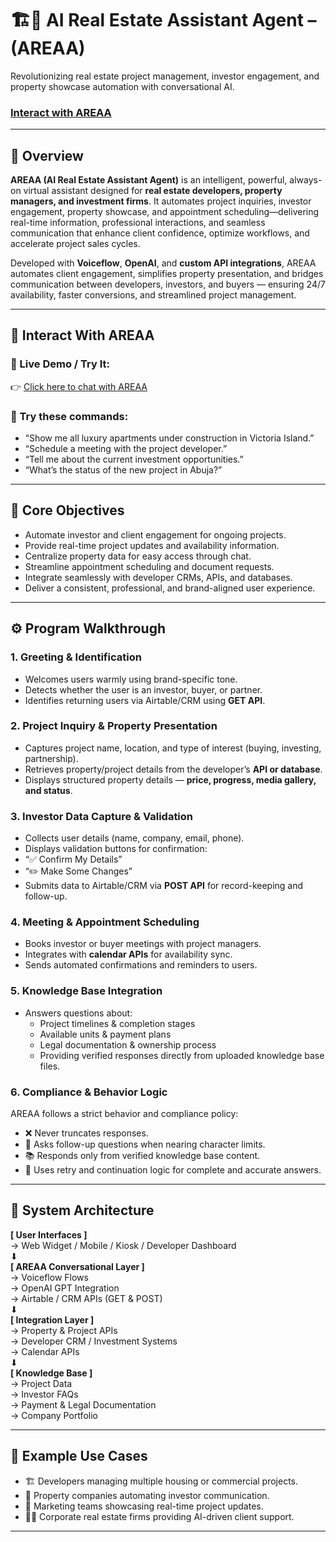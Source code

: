 <h1>🏗️🤖 AI Real Estate Assistant Agent – (AREAA)</h1>
Revolutionizing real estate project management, investor engagement, and property showcase automation with conversational AI.

 ### [Interact with AREAA](https://emmrich.github.io/areaa-website/)

---

## 🧠 Overview
**AREAA (AI Real Estate Assistant Agent)** is an intelligent, powerful, always-on virtual assistant designed for **real estate developers, property managers, and investment firms**. It automates project inquiries, investor engagement, property showcase, and appointment scheduling—delivering real-time information, professional interactions, and seamless communication that enhance client confidence, optimize workflows, and accelerate project sales cycles.

Developed with **Voiceflow**, **OpenAI**, and **custom API integrations**, AREAA automates client engagement, simplifies property presentation, and bridges communication between developers, investors, and buyers — ensuring 24/7 availability, faster conversions, and streamlined project management.

---

## 💬 Interact With AREAA

### 🔗 Live Demo / Try It:
👉 [Click here to chat with AREAA](https://emmrich.github.io/areaa-website)  


### 🧩 Try these commands:
- “Show me all luxury apartments under construction in Victoria Island.”  
- “Schedule a meeting with the project developer.”  
- “Tell me about the current investment opportunities.”  
- “What’s the status of the new project in Abuja?”  


---

## 🎯 Core Objectives
- Automate investor and client engagement for ongoing projects.  
- Provide real-time project updates and availability information.  
- Centralize property data for easy access through chat.  
- Streamline appointment scheduling and document requests.  
- Integrate seamlessly with developer CRMs, APIs, and databases.  
- Deliver a consistent, professional, and brand-aligned user experience.  

---

## ⚙️ Program Walkthrough

### 1. Greeting & Identification
- Welcomes users warmly using brand-specific tone.  
- Detects whether the user is an investor, buyer, or partner.  
- Identifies returning users via Airtable/CRM using **GET API**.  

### 2. Project Inquiry & Property Presentation
- Captures project name, location, and type of interest (buying, investing, partnership).  
- Retrieves property/project details from the developer’s **API or database**.  
- Displays structured property details — **price, progress, media gallery, and status**.  

### 3. Investor Data Capture & Validation
- Collects user details (name, company, email, phone).  
- Displays validation buttons for confirmation:  
- “✅ Confirm My Details”  
- “✏️ Make Some Changes”  
- Submits data to Airtable/CRM via **POST API** for record-keeping and follow-up.  

### 4. Meeting & Appointment Scheduling
- Books investor or buyer meetings with project managers.  
- Integrates with **calendar APIs** for availability sync.  
- Sends automated confirmations and reminders to users.  

### 5. Knowledge Base Integration
- Answers questions about:  
  - Project timelines & completion stages
  - Available units & payment plans  
  - Legal documentation & ownership process  
  - Providing verified responses directly from uploaded knowledge base files.  

### 6. Compliance & Behavior Logic
AREAA follows a strict behavior and compliance policy:  
- ❌ Never truncates responses.  
- 🔁 Asks follow-up questions when nearing character limits.  
- 📚 Responds only from verified knowledge base content.  
- 🧩 Uses retry and continuation logic for complete and accurate answers.  

---

## 🧩 System Architecture

**[ User Interfaces ]**  
→ Web Widget / Mobile / Kiosk / Developer Dashboard  
        ⬇  
**[ AREAA Conversational Layer ]**  
→ Voiceflow Flows  
→ OpenAI GPT Integration  
→ Airtable / CRM APIs (GET & POST)  
        ⬇  
**[ Integration Layer ]**  
→ Property & Project APIs  
→ Developer CRM / Investment Systems  
→ Calendar APIs  
        ⬇  
**[ Knowledge Base ]**  
→ Project Data  
→ Investor FAQs  
→ Payment & Legal Documentation  
→ Company Portfolio  

---


## 🧪 Example Use Cases
- 🏗️ Developers managing multiple housing or commercial projects.  
- 🏢 Property companies automating investor communication.  
- 💼 Marketing teams showcasing real-time project updates.  
- 🧑‍💼 Corporate real estate firms providing AI-driven client support.  

---








<br />
